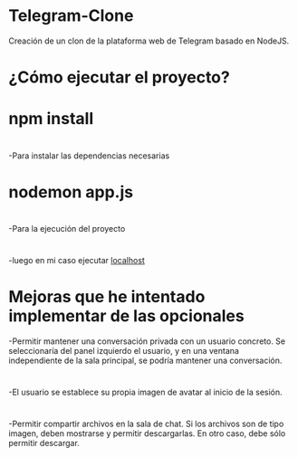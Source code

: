 # Telegram-Clone
Creación de un clon de la plataforma web de Telegram basado en NodeJS.

# ¿Cómo ejecutar el proyecto?
# npm install
# 
 -Para instalar las dependencias necesarias
# nodemon app.js 
#
 -Para la ejecución del proyecto
#
-luego en mi caso ejecutar [localhost](http://localhost:3000/)
# Mejoras que he intentado implementar de las opcionales
 -Permitir mantener una conversación privada con un usuario concreto. Se seleccionaría del panel izquierdo el usuario, y en una ventana independiente de la sala principal, se podría mantener una conversación.
#
-El usuario se establece su propia imagen de avatar al inicio de la sesión.
#
-Permitir compartir archivos en la sala de chat. Si los archivos son de tipo imagen, deben mostrarse y permitir descargarlas. En otro caso, debe sólo permitir descargar.
